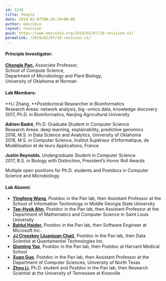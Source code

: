 ```yaml
---
id: 1249
title: People
date: 2019-02-07T00:24:19+00:00
author: omicsbio
layout: revision
guid: https://www.omicsbio.org/2019/02/07/10-revision-v1/
permalink: /2019/02/07/10-revision-v1/
---
```

#### **Principle Investigator:**

[**Chongle Pan,**](https://www.omicsbio.org/people/chongle-pan/) Associate Professor,  
School of Compute Science,  
Department of Microbiology and Plant Biology,  
University of Oklahoma at Norman  


#### **Lab&nbsp;Members:**

**Li Zhang,&nbsp;**Postdoctoral Researcher in Bioinformatics  
Research Areas: network analysis, big -omics data, knowledge discovery  
2017, Ph.D. in Bioinformatics, Nanjing Agricultural University

**Adrien Badré**, Ph.D. Graduate Student in Computer Science  
Research Areas: deep learning, explainability, predictive genomics  
2018, M.S. in Data Science and Analytics, University of Oklahoma  
2018, M.S. in Computer Science,&nbsp;Institut Supérieur d&#8217;Informatique, de Modélisation et de leurs Applications, France

**Justin Reynolds**, Undergraduate Student in Computer Science  
2017, B.S. in Biology with Distinction, President&#8217;s Honor Roll Awards

Multiple open positions for Ph.D. students and Postdocs in Computer Science and Microbiology.

#### **Lab&nbsp;Alumni:**

  * [**Yingfeng Wang**](http://facultyweb.mga.edu/yingfeng.wang/), Postdoc in the Pan lab, then Assistant Professor at the School of Information Technology in Middle Georgia State University
  * [**Tae-Hyuk Ahn**,](http://cs.slu.edu/people/ahnt) Postdoc in the Pan lab, then Assistant Professor at the Department of Mathematics and Computer Science in Saint Louis University
  * [**Bahlul Haider**](https://www.linkedin.com/in/bahlulhaider)**,** Postdoc in the Pan lab, then Software Engineer at Microsoft Inc.
  * [**JJ Crosskey (Juanjuan Chai)**](https://www.linkedin.com/in/jjcrosskey), Postdoc in the Pan lab, then Data Scientist at Quantamental Technologies Inc.
  * [**Qiuming Yao**](https://www.linkedin.com/in/qiuming-yao-76005438), Postdoc in the Pan lab, then Postdoc at Harvard Medical School
  * [**Xuan Guo**](https://www.linkedin.com/in/xuan-guo-7b590886), Postdoc in the Pan lab, then Assistant Professor at the Department of Computer Sciences, University of North Texas
  * [**Zhou Li**](https://scholar.google.com/citations?hl=en&user=-IOfp1gAAAAJ&view_op=list_works&sortby=pubdate), Ph.D. student and Postdoc in the Pan lab, then Research Scientist at the University of Tennessee at Knoxville